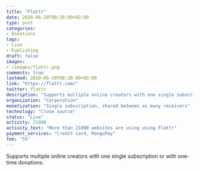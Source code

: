 ```yaml
---
title: "Flattr"
date: 2020-06-20T08:20:00+02:00
type: post
categories:
- Donations
tags:
- Live
- Publishing
draft: false
images:
- /images/flattr.png
comments: true
lastmod: 2020-06-20T08:20:00+02:00
link: "https://flattr.com/"
twitter: flattr
description: "Supports multiple online creators with one single subscription or with one-time donations"
organization: "Corporation"
monetization: "Single subscription, shared between as many receivers"
technology: "Close source"
status: "Live"
activity: 21000
activity_text: "More than 21000 websites are using using Flattr"
payment_services: "Credit card, MangoPay"
fee: "5%"
---
```


Supports multiple online creators with one single subscription or with one-time donations.<!--more-->

